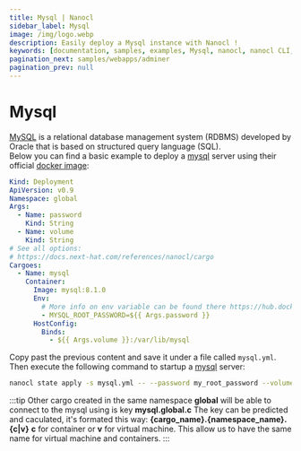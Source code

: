```yaml
---
title: Mysql | Nanocl
sidebar_label: Mysql
image: /img/logo.webp
description: Easily deploy a Mysql instance with Nanocl !
keywords: [documentation, samples, examples, Mysql, nanocl, nanocl CLI, CLI]
pagination_next: samples/webapps/adminer
pagination_prev: null
---
```

# Mysql

[MySQL][mysql] is a relational database management system (RDBMS) developed by Oracle that is based on structured query language (SQL).<br />
Below you can find a basic example to deploy a [mysql][mysql] server using their official [docker image][docker image]:

```yaml
Kind: Deployment
ApiVersion: v0.9
Namespace: global
Args:
  - Name: password
    Kind: String
  - Name: volume
    Kind: String
# See all options:
# https://docs.next-hat.com/references/nanocl/cargo
Cargoes:
  - Name: mysql
    Container:
      Image: mysql:8.1.0
      Env:
        # More info on env variable can be found there https://hub.docker.com/_/mysql
        - MYSQL_ROOT_PASSWORD=${{ Args.password }}
      HostConfig:
        Binds:
          - ${{ Args.volume }}:/var/lib/mysql
```

Copy past the previous content and save it under a file called `mysql.yml`.<br />
Then execute the following command to startup a [mysql][mysql] server:

```sh
nanocl state apply -s mysql.yml -- --password my_root_password --volume /opt/mysql
```

:::tip
Other cargo created in the same namespace **global** will be able to connect to the mysql using is key **mysql.global.c**
The key can be predicted and caculated, it's formated this way: **{cargo_name}.{namespace_name}.{c|v}** **c** for container or **v** for virtual machine.
This allow us to have the same name for virtual machine and containers.
:::

[mysql]: https://www.mysql.com/
[docker image]: https://hub.docker.com/_/mysql
